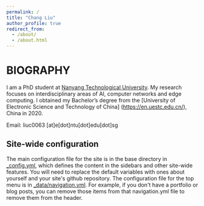```yaml
---
permalink: /
title: "Chang Liu"
author_profile: true
redirect_from: 
  - /about/
  - /about.html
---
```


BIOGRAPHY
======
I am a PhD student at [Nanyang Technological University](https://www.ntu.edu.sg/). My research focuses on interdisciplinary areas of AI, computer networks and edge computing. I obtained my Bachelor’s degree from the [University of Electronic Science and Technology of China] (https://en.uestc.edu.cn/), China in 2020.

Email: liuc0063 \[at\]e[dot]ntu[dot]edu[dot]sg


Site-wide configuration
------
The main configuration file for the site is in the base directory in [_config.yml](https://github.com/academicpages/academicpages.github.io/blob/master/_config.yml), which defines the content in the sidebars and other site-wide features. You will need to replace the default variables with ones about yourself and your site's github repository. The configuration file for the top menu is in [_data/navigation.yml](https://github.com/academicpages/academicpages.github.io/blob/master/_data/navigation.yml). For example, if you don't have a portfolio or blog posts, you can remove those items from that navigation.yml file to remove them from the header. 
